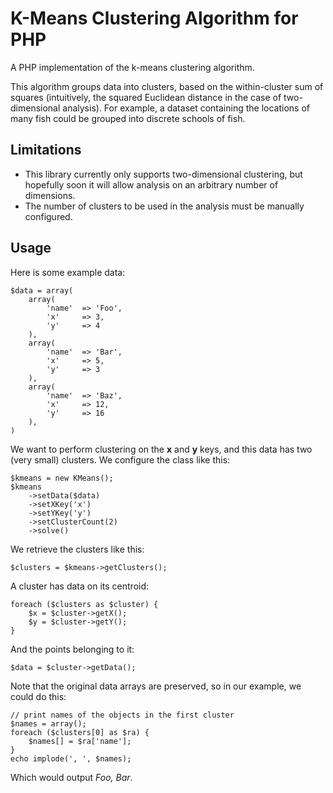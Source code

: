K-Means Clustering Algorithm for PHP
==========

A PHP implementation of the k-means clustering algorithm.

This algorithm groups data into clusters, based on the within-cluster sum of squares (intuitively, the squared Euclidean distance in the case of two-dimensional analysis). For example, a dataset containing the locations of many fish could be grouped into discrete schools of fish.

Limitations
-----

* This library currently only supports two-dimensional clustering, but hopefully soon it will allow analysis on an arbitrary number of dimensions.
* The number of clusters to be used in the analysis must be manually configured. 

Usage
-----

Here is some example data:

	$data = array(
		array(
			'name'	=> 'Foo',
			'x'		=> 3,
			'y'		=> 4
		),
		array(
			'name'	=> 'Bar',
			'x'		=> 5,
			'y'		=> 3
		),
		array(
			'name'	=> 'Baz',
			'x'		=> 12,
			'y'		=> 16
		),
	)
	
We want to perform clustering on the <strong>x</strong> and <strong>y</strong> keys, and this data has two (very small) clusters. We configure the class like this:

	$kmeans = new KMeans();
	$kmeans
		->setData($data)
		->setXKey('x')
		->setYKey('y')
		->setClusterCount(2)
		->solve()
		
We retrieve the clusters like this:

	$clusters = $kmeans->getClusters();
	
A cluster has data on its centroid:

	foreach ($clusters as $cluster) {
		$x = $cluster->getX();
		$y = $cluster->getY();
	}
	
And the points belonging to it:

	$data = $cluster->getData();
	
Note that the original data arrays are preserved, so in our example, we could do this:

	// print names of the objects in the first cluster
	$names = array();
	foreach ($clusters[0] as $ra) {
		$names[] = $ra['name'];
	}
	echo implode(', ', $names);

Which would output <em>Foo, Bar</em>.
